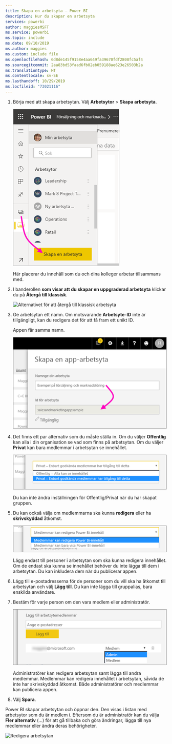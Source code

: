 ```yaml
---
title: Skapa en arbetsyta – Power BI
description: Hur du skapar en arbetsyta
services: powerbi
author: maggiesMSFT
ms.service: powerbi
ms.topic: include
ms.date: 09/10/2019
ms.author: maggies
ms.custom: include file
ms.openlocfilehash: 6d8de145f9158e4aa649fa39670fdf2808fc5af4
ms.sourcegitcommit: 2aa83bd53faad6fb02eb059188ae623e26503b2a
ms.translationtype: HT
ms.contentlocale: sv-SE
ms.lasthandoff: 10/29/2019
ms.locfileid: "73021116"
---
```

1. Börja med att skapa arbetsytan. Välj **Arbetsytor** > **Skapa arbetsyta**. 
   
     ![Skapa arbetsyta](media/powerbi-service-create-app-workspace/power-bi-workspace-create.png)
   
    Här placerar du innehåll som du och dina kolleger arbetar tillsammans med.

2. I banderollen **som visar att du skapar en uppgraderad arbetsyta** klickar du på **Återgå till klassisk**. 

    ![Alternativet för att återgå till klassisk arbetsyta](media/powerbi-service-create-app-workspace/power-bi-revert-classic-workspace.png)

3. Ge arbetsytan ett namn. Om motsvarande **Arbetsyte-ID** inte är tillgängligt, kan du redigera det för att få fram ett unikt ID.
   
     Appen får samma namn.
   
     ![Ge arbetsytan ett namn](media/powerbi-service-create-app-workspace/power-bi-apps-create-workspace-name.png)

3. Det finns ett par alternativ som du måste ställa in. Om du väljer **Offentlig** kan alla i din organisation se vad som finns på arbetsytan. Om du väljer **Privat** kan bara medlemmar i arbetsytan se innehållet.
   
     ![Ange Privat eller Offentlig](media/powerbi-service-create-app-workspace/power-bi-apps-create-workspace-private-public.png)
   
    Du kan inte ändra inställningen för Offentlig/Privat när du har skapat gruppen.

4. Du kan också välja om medlemmarna ska kunna **redigera** eller ha **skrivskyddad** åtkomst.
   
     ![Ange redigering eller skrivskydd](media/powerbi-service-create-app-workspace/power-bi-apps-create-workspace-members-edit.png)
   
     Lägg endast till personer i arbetsytan som ska kunna redigera innehållet. Om de endast ska kunna se innehållet behöver du inte lägga till dem i arbetsytan. Du kan inkludera dem när du publicerar appen.

5. Lägg till e-postadresserna för de personer som du vill ska ha åtkomst till arbetsytan och välj **Lägg till**. Du kan inte lägga till gruppalias, bara enskilda användare.

6. Bestäm för varje person om den vara medlem eller administratör.
   
     ![Ange Medlem eller Administratör](media/powerbi-service-create-app-workspace/power-bi-apps-create-workspace-admin.png)
   
    Administratörer kan redigera arbetsytan samt lägga till andra medlemmar. Medlemmar kan redigera innehållet i arbetsytan, såvida de inte har skrivskyddad åtkomst. Både administratörer och medlemmar kan publicera appen.

7. Välj **Spara**.

Power BI skapar arbetsytan och öppnar den. Den visas i listan med arbetsytor som du är medlem i. Eftersom du är administratör kan du välja **Fler alternativ** (...) för att gå tillbaka och göra ändringar, lägga till nya medlemmar eller ändra deras behörigheter.

![Redigera arbetsytan](media/powerbi-service-create-app-workspace/power-bi-workspace-old-settings.png)

